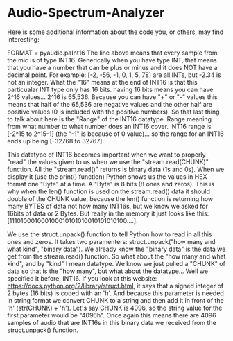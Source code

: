 # Audio-Spectrum-Analyzer

Here is some additional information about the code you, or others, may find interesting:

FORMAT = pyaudio.paInt16
The line above means that every sample from the mic is of type INT16. Generically when you have type INT, that means that you have a number that can be plus or minus and it does NOT have a decimal point. For example: [-2, -56, -1, 0, 1, 5, 78] are all INTs, but -2.34 is not an integer. What the "16" means at the end of INT16 is that this particualar INT type only has 16 bits. having 16 bits means you can have 2^16 values... 2^16 is 65,536. Because you can have "+" or "-" values this means that half of the 65,536 are negative values and the other half are positive values (0 is included with the positive numbers). So that last thing to talk about here is the "Range" of the INT16 datatype. Range meaning from what number to what number does an INT16 cover. INT16 range is [-2^15 to 2^15-1] (the "-1" is because of 0 value)... so the range for an INT16 ends up being [-32768 to 32767].

This datatype of INT16 becomes important when we want to properly "read" the values given to us when we use the "stream.read(CHUNK)" function. All the "stream.read()" returns is binary data (1s and 0s). When we display it (use the print() function) Python shows us the values in HEX format one "Byte" at a time. A "Byte" is 8 bits (8 ones and zeros). This is why when the len() function is used on the stream.read() data it should double of the CHUNK value, because the len() function is returning how many BYTES of data not how many INT16s, but we know we asked for 16bits of data or 2 Bytes.  But really in the memory it just looks like this: [111010001000100010101010010101010100....].

We use the struct.unpack() function to tell Python how to read in all this ones and zeros. It takes two paramenters: struct.unpack("how many and what kind", "binary data"). We already know the "binary data" is the data we get from the stream.read() function. So what about the "how many and what kind", and by "kind" I mean datatype. We know we just pulled a "CHUNK" of data so that is the "how many", but what about the datatype... Well we specified it before, INT16. If you look at this website: https://docs.python.org/2/library/struct.html, it says that a signed integer of 2 bytes (16 bits) is coded with an 'h'. And because this parameter is needed in string format we convert CHUNK to a string and then add it in front of the 'h' (str(CHUNK) + 'h'). Let's say CHUNK is 4096, so the string value for the first parameter would be "4096h". Once again this means there are 4096 samples of audio that are INT16s in this binary data we received from the struct.unpack() function.